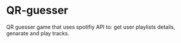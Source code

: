 # QR-guesser
QR guesser game that uses spotifiy API to: get user playlists details, genarate and play tracks.
